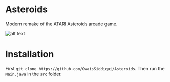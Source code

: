 # Asteroids
Modern remake of the ATARI Asteroids arcade game.

![alt text](https://imgur.com/a/t4ubR1M)

# Installation
First `git clone https://github.com/OwaisSiddiqui/Asteroids`. Then run the `Main.java` in the `src` folder.
